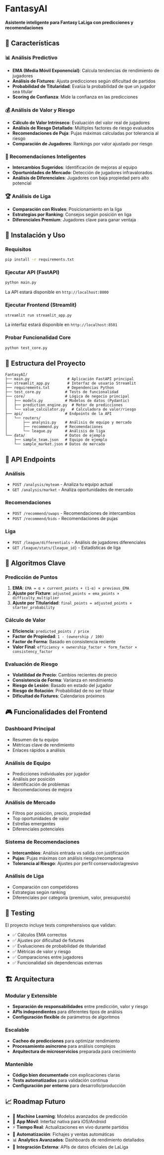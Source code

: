 # FantasyAI

**Asistente inteligente para Fantasy LaLiga con predicciones y recomendaciones**

## 🎯 Características

### 📊 Análisis Predictivo
- **EMA (Media Móvil Exponencial)**: Calcula tendencias de rendimiento de jugadores
- **Análisis de Fixtures**: Ajusta predicciones según dificultad de partidos
- **Probabilidad de Titularidad**: Evalúa la probabilidad de que un jugador sea titular
- **Scoring de Confianza**: Mide la confianza en las predicciones

### 💰 Análisis de Valor y Riesgo
- **Cálculo de Valor Intrínseco**: Evaluación del valor real de jugadores
- **Análisis de Riesgo Detallado**: Múltiples factores de riesgo evaluados
- **Recomendaciones de Puja**: Pujas máximas calculadas por tolerancia al riesgo
- **Comparación de Jugadores**: Rankings por valor ajustado por riesgo

### 🔄 Recomendaciones Inteligentes
- **Intercambios Sugeridos**: Identificación de mejoras al equipo
- **Oportunidades de Mercado**: Detección de jugadores infravalorados
- **Análisis de Diferenciales**: Jugadores con baja propiedad pero alto potencial

### 🏆 Análisis de Liga
- **Comparación con Rivales**: Posicionamiento en la liga
- **Estrategias por Ranking**: Consejos según posición en liga
- **Diferenciales Premium**: Jugadores clave para ganar ventaja

## 🚀 Instalación y Uso

### Requisitos
```bash
pip install -r requirements.txt
```

### Ejecutar API (FastAPI)
```bash
python main.py
```
La API estará disponible en `http://localhost:8000`

### Ejecutar Frontend (Streamlit)
```bash
streamlit run streamlit_app.py
```
La interfaz estará disponible en `http://localhost:8501`

### Probar Funcionalidad Core
```bash
python test_core.py
```

## 📁 Estructura del Proyecto

```
FantasyAI/
├── main.py                 # Aplicación FastAPI principal
├── streamlit_app.py        # Interfaz de usuario Streamlit
├── requirements.txt        # Dependencias Python
├── test_core.py           # Tests de funcionalidad
├── core/                  # Lógica de negocio principal
│   ├── models.py          # Modelos de datos (Pydantic)
│   ├── prediction_engine.py  # Motor de predicciones
│   └── value_calculator.py   # Calculadora de valor/riesgo
├── api/                   # Endpoints de la API
│   └── routers/
│       ├── analysis.py    # Análisis de equipo y mercado
│       ├── recommend.py   # Recomendaciones
│       └── league.py      # Análisis de liga
└── data/                  # Datos de ejemplo
    ├── sample_team.json   # Equipo de ejemplo
    └── sample_market.json # Datos de mercado
```

## 🔧 API Endpoints

### Análisis
- `POST /analysis/myteam` - Analiza tu equipo actual
- `GET /analysis/market` - Analiza oportunidades de mercado

### Recomendaciones  
- `POST /recommend/swaps` - Recomendaciones de intercambios
- `POST /recommend/bids` - Recomendaciones de pujas

### Liga
- `POST /league/differentials` - Análisis de jugadores diferenciales
- `GET /league/stats/{league_id}` - Estadísticas de liga

## 🧮 Algoritmos Clave

### Predicción de Puntos
1. **EMA**: `EMA = α × current_points + (1-α) × previous_EMA`
2. **Ajuste por Fixture**: `adjusted_points = ema_points × difficulty_multiplier`
3. **Ajuste por Titularidad**: `final_points = adjusted_points × starter_probability`

### Cálculo de Valor
- **Eficiencia**: `predicted_points / price`
- **Factor de Propiedad**: `1 - (ownership / 100)`
- **Factor de Forma**: Basado en consistencia reciente
- **Valor Final**: `efficiency × ownership_factor × form_factor × consistency_factor`

### Evaluación de Riesgo
- **Volatilidad de Precio**: Cambios recientes de precio
- **Consistencia de Forma**: Varianza en rendimiento
- **Riesgo de Lesión**: Basado en estado del jugador
- **Riesgo de Rotación**: Probabilidad de no ser titular
- **Dificultad de Fixtures**: Calendarios próximos

## 🎮 Funcionalidades del Frontend

### Dashboard Principal
- Resumen de tu equipo
- Métricas clave de rendimiento
- Enlaces rápidos a análisis

### Análisis de Equipo
- Predicciones individuales por jugador
- Análisis por posición
- Identificación de problemas
- Recomendaciones de mejora

### Análisis de Mercado
- Filtros por posición, precio, propiedad
- Top oportunidades de valor
- Estrellas emergentes
- Diferenciales potenciales

### Sistema de Recomendaciones
- **Intercambios**: Análisis entrada vs salida con justificación
- **Pujas**: Pujas máximas con análisis riesgo/recompensa
- **Tolerancia al Riesgo**: Ajustes por perfil conservador/agresivo

### Análisis de Liga
- Comparación con competidores
- Estrategias según ranking
- Diferenciales por categoría (premium, valor, presupuesto)

## 🔬 Testing

El proyecto incluye tests comprehensivos que validan:
- ✅ Cálculos EMA correctos
- ✅ Ajustes por dificultad de fixtures
- ✅ Evaluaciones de probabilidad de titularidad
- ✅ Métricas de valor y riesgo
- ✅ Comparaciones entre jugadores
- ✅ Funcionalidad sin dependencias externas

## 🏗️ Arquitectura

### Modular y Extensible
- **Separación de responsabilidades** entre predicción, valor y riesgo
- **APIs independientes** para diferentes tipos de análisis
- **Configuración flexible** de parámetros de algoritmos

### Escalable
- **Cacheo de predicciones** para optimizar rendimiento
- **Procesamiento asíncrono** para análisis complejos
- **Arquitectura de microservicios** preparada para crecimiento

### Mantenible
- **Código bien documentado** con explicaciones claras
- **Tests automatizados** para validación continua
- **Configuración por entorno** para desarrollo/producción

## 📈 Roadmap Futuro

- 🔮 **Machine Learning**: Modelos avanzados de predicción
- 📱 **App Móvil**: Interfaz nativa para iOS/Android  
- ⚡ **Tiempo Real**: Actualizaciones en vivo durante partidos
- 🤖 **Automatización**: Fichajes y ventas automáticas
- 📊 **Analytics Avanzados**: Dashboards de rendimiento detallados
- 🔗 **Integración Externa**: APIs de datos oficiales de LaLiga